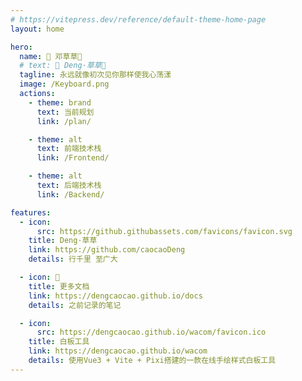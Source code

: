 ```yaml
---
# https://vitepress.dev/reference/default-theme-home-page
layout: home

hero:
  name: 👋 邓草草👣
  # text: 👋 Deng·草草👣
  tagline: 永远就像初次见你那样使我心荡漾
  image: /Keyboard.png
  actions:
    - theme: brand
      text: 当前规划
      link: /plan/

    - theme: alt
      text: 前端技术栈
      link: /Frontend/

    - theme: alt
      text: 后端技术栈
      link: /Backend/

features:
  - icon:
      src: https://github.githubassets.com/favicons/favicon.svg
    title: Deng·草草
    link: https://github.com/caocaoDeng
    details: 行千里 至广大

  - icon: 📄
    title: 更多文档
    link: https://dengcaocao.github.io/docs
    details: 之前记录的笔记

  - icon:
      src: https://dengcaocao.github.io/wacom/favicon.ico
    title: 白板工具
    link: https://dengcaocao.github.io/wacom
    details: 使用Vue3 + Vite + Pixi搭建的一款在线手绘样式白板工具
---
```

